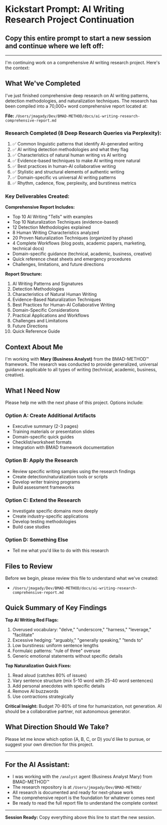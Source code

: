 # Kickstart Prompt: AI Writing Research Project Continuation

## Copy this entire prompt to start a new session and continue where we left off:

---

I'm continuing work on a comprehensive AI writing research project. Here's the context:

## What We've Completed

I've just finished comprehensive deep research on AI writing patterns, detection methodologies, and naturalization techniques. The research has been compiled into a 70,000+ word comprehensive report located at:

**File:** `/Users/jmagady/Dev/BMAD-METHOD/docs/ai-writing-research-comprehensive-report.md`

### Research Completed (8 Deep Research Queries via Perplexity):

1. ✅ Common linguistic patterns that identify AI-generated writing
2. ✅ AI writing detection methodologies and what they flag
3. ✅ Characteristics of natural human writing vs AI writing
4. ✅ Evidence-based techniques to make AI writing more natural
5. ✅ Best practices in human-AI collaborative writing
6. ✅ Stylistic and structural elements of authentic writing
7. ✅ Domain-specific vs universal AI writing patterns
8. ✅ Rhythm, cadence, flow, perplexity, and burstiness metrics

### Key Deliverables Created:

**Comprehensive Report Includes:**
- Top 10 AI Writing "Tells" with examples
- Top 10 Naturalization Techniques (evidence-based)
- 12 Detection Methodologies explained
- 8 Human Writing Characteristics analyzed
- 20 Proven Naturalization Techniques (organized by phase)
- 4 Complete Workflows (blog posts, academic papers, marketing, technical docs)
- Domain-specific guidance (technical, academic, business, creative)
- Quick reference cheat sheets and emergency procedures
- Challenges, limitations, and future directions

**Report Structure:**
1. AI Writing Patterns and Signatures
2. Detection Methodologies
3. Characteristics of Natural Human Writing
4. Evidence-Based Naturalization Techniques
5. Best Practices for Human-AI Collaborative Writing
6. Domain-Specific Considerations
7. Practical Applications and Workflows
8. Challenges and Limitations
9. Future Directions
10. Quick Reference Guide

## Context About Me

I'm working with **Mary (Business Analyst)** from the BMAD-METHOD™ framework. The research was conducted to provide generalized, universal guidance applicable to all types of writing (technical, academic, business, creative).

## What I Need Now

Please help me with the next phase of this project. Options include:

### Option A: Create Additional Artifacts
- Executive summary (2-3 pages)
- Training materials or presentation slides
- Domain-specific quick guides
- Checklist/worksheet formats
- Integration with BMAD framework documentation

### Option B: Apply the Research
- Review specific writing samples using the research findings
- Create detection/naturalization tools or scripts
- Develop writer training programs
- Build assessment frameworks

### Option C: Extend the Research
- Investigate specific domains more deeply
- Create industry-specific applications
- Develop testing methodologies
- Build case studies

### Option D: Something Else
- Tell me what you'd like to do with this research

## Files to Review

Before we begin, please review this file to understand what we've created:
- `/Users/jmagady/Dev/BMAD-METHOD/docs/ai-writing-research-comprehensive-report.md`

## Quick Summary of Key Findings

**Top AI Writing Red Flags:**
1. Overused vocabulary: "delve," "underscore," "harness," "leverage," "facilitate"
2. Excessive hedging: "arguably," "generally speaking," "tends to"
3. Low burstiness: uniform sentence lengths
4. Formulaic patterns: "rule of three" overuse
5. Generic emotional statements without specific details

**Top Naturalization Quick Fixes:**
1. Read aloud (catches 80% of issues)
2. Vary sentence structure (mix 5-10 word with 25-40 word sentences)
3. Add personal anecdotes with specific details
4. Remove AI buzzwords
5. Use contractions strategically

**Critical Insight:**
Budget 70-80% of time for humanization, not generation. AI should be a collaborative partner, not autonomous generator.

## What Direction Should We Take?

Please let me know which option (A, B, C, or D) you'd like to pursue, or suggest your own direction for this project.

---

## For the AI Assistant:

- I was working with the `/analyst` agent (Business Analyst Mary) from BMAD-METHOD™
- The research repository is at `/Users/jmagady/Dev/BMAD-METHOD/`
- All research is documented and ready for next-phase work
- The comprehensive report is the foundation for whatever comes next
- Be ready to read the full report file to understand the complete context

---

**Session Ready:** Copy everything above this line to start the new session.

